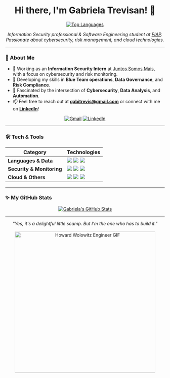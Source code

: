 <div align="center">

# Hi there, I'm Gabriela Trevisan! 👋

<a href="https://github.com/gabitrevisan">
  <img src="https://github-readme-stats.vercel.app/api/top-langs/?username=gabitrevisan&layout=compact&langs_count=7&theme=rose_pine" alt="Top Languages"/>
</a>

<p align="center">
  <em>Information Security professional & Software Engineering student at <a href="https://www.fiap.com.br/" target="_blank">FIAP</a>.</em>
  <br />
  <em>Passionate about cybersecurity, risk management, and cloud technologies.</em>
</p>

</div>

---

### 🌸 About Me

- 🔭 Working as an **Information Security Intern** at [Juntos Somos Mais](https://www.juntossomosmais.com.br/), with a focus on cybersecurity and risk monitoring.
- 🌱 Developing my skills in **Blue Team operations**, **Data Governance**, and **Risk Compliance**.
- 🤔 Fascinated by the intersection of **Cybersecurity**, **Data Analysis**, and **Automation**.
- 📫 Feel free to reach out at **gabitrevis@gmail.com** or connect with me on **[LinkedIn](https://www.linkedin.com/in/gabriela-trevisan-silva/)**!

<p align="center">
  <a href="mailto:gabitrevis@gmail.com"><img src="https://img.shields.io/badge/Gmail-FFC0CB?style=for-the-badge&logo=gmail&logoColor=black" alt="Gmail"/></a>
  <a href="https://www.linkedin.com/in/gabriela-trevisan-silva/"><img src="https://img.shields.io/badge/LinkedIn-FFC0CB?style=for-the-badge&logo=linkedin&logoColor=black" alt="LinkedIn"/></a>
</p>

---

### 🛠️ Tech & Tools

<div align="center">

| Category                 | Technologies                                                                                                                                                                                                                                                             |
| ------------------------ | ------------------------------------------------------------------------------------------------------------------------------------------------------------------------------------------------------------------------------------------------------------------------ |
| **Languages & Data** | <img src="https://img.shields.io/badge/Python-FFC0CB?style=for-the-badge&logo=python" /> <img src="https://img.shields.io/badge/Java-FFC0CB?style=for-the-badge&logo=openjdk" /> <img src="https://img.shields.io/badge/SQL-FFC0CB?style=for-the-badge&logo=mysql" />        |
| **Security & Monitoring**| <img src="https://img.shields.io/badge/SIEM-FFC0CB?style=for-the-badge" /> <img src="https://img.shields.io/badge/Akamai-FFC0CB?style=for-the-badge&logo=akamai" /> <img src="https://img.shields.io/badge/KnowBe4-FFC0CB?style=for-the-badge" />                            |
| **Cloud & Others** | <img src="https://img.shields.io/badge/AWS-FFC0CB?style=for-the-badge&logo=amazon-aws" /> <img src="https://img.shields.io/badge/Git-FFC0CB?style=for-the-badge&logo=git" /> <img src="https://img.shields.io/badge/Office_Suite-FFC0CB?style=for-the-badge&logo=microsoft-office" /> |

</div>

---

### ✨ My GitHub Stats

<p align="center">
  <a href="https://github.com/gabitrevisan">
    <img src="https://github-readme-stats.vercel.app/api?username=gabitrevisan&show_icons=true&theme=rose_pine&include_all_commits=true&count_private=true" alt="Gabriela's GitHub Stats"/>
  </a>
</p>

---

<p align="center">
  <i>"Yes, it's a delightful little scamp. But I'm the one who has to build it."</i>
  <br>
  <br>
  <img src="https://media0.giphy.com/media/v1.Y2lkPTc5MGI3NjExNnNkdGswdGg2Y2kxM2FuemZqYnk1YmI3czI0OGMzNXM3aTM1MXFlYyZlcD12MV9pbnRlcm5hbF9naWZfYnlfaWQmY3Q9Zw/TvTR3wEyyqJpK/giphy.gif" alt="Howard Wolowitz Engineer GIF" width="444"/>
</p>
